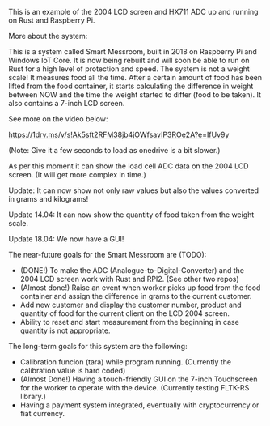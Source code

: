 
This is an example of the 2004 LCD screen and HX711 ADC up and running on Rust and Raspberry Pi.

More about the system:

This is a system called Smart Messroom, built in 2018 on Raspberry Pi and Windows IoT Core. It is now being rebuilt and will soon be able to run on Rust for a high level of protection and speed. 
The system is not a weight scale! It measures food all the time. After a certain amount of food has been lifted from the food container, it starts calculating the difference in weight between NOW and the time the weight started to differ (food to be taken).
It also contains a 7-inch LCD screen.

See more on the video below:

https://1drv.ms/v/s!Ak5sft2RFM38jb4jOWfsavIP3ROe2A?e=IfUv9y

(Note: Give it a few seconds to load as onedrive is a bit slower.)


As per this moment it can show the load cell ADC data on the 2004 LCD screen. (It will get more complex in time.)

Update: It can now show not only raw values but also the values converted in grams and kilograms!

Update 14.04: It can now show the quantity of food taken from the weight scale.

Update 18.04: We now have a GUI!

The near-future goals for the Smart Messroom are (TODO):

 - (DONE!) To make the ADC (Analogue-to-Digital-Converter) and the 2004 LCD screen work with Rust and RPI2. (See other two repos)
 - (Almost done!) Raise an event when worker picks up food from the food container and assign the difference in grams to the current customer.
 - Add new customer and display the customer number, product and quantity of food for the current client on the LCD 2004 screen.
 - Ability to reset and start measurement from the beginning in case quantity is not appropriate.


The long-term goals for this system are the following:
 - Calibration funcion (tara) while program running. (Currently the calibration value is hard coded)
 - (Almost Done!) Having a touch-friendly GUI on the 7-inch Touchscreen for the worker to operate with the device. (Currently testing FLTK-RS library.)
 - Having a payment system integrated, eventually with cryptocurrency or fiat currency.

